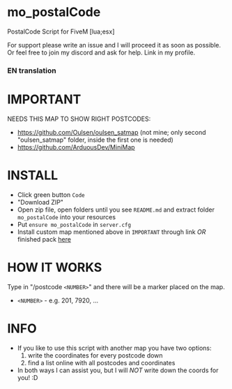# mo_postalCode
PostalCode Script for FiveM [lua;esx]

For support please write an issue and I will proceed it as soon as possible. Or feel free to join my discord and ask for help. Link in my profile.

### EN translation

# IMPORTANT

NEEDS THIS MAP TO SHOW RIGHT POSTCODES: 
- https://github.com/Oulsen/oulsen_satmap (not mine; only second "oulsen_satmap" folder, inside the first one is needed)
- https://github.com/ArduousDev/MiniMap

# INSTALL
- Click green button `Code` 
- "Download ZIP"
- Open zip file, open folders until you see `README.md` and extract folder `mo_postalCode` into your resources
- Put `ensure mo_postalCode` in `server.cfg`
- Install custom map mentioned above in `IMPORTANT` through link *OR* finished pack [here](https://drive.google.com/file/d/1PuiSEy2aZSVCto1OSOiFFsd2jZzoWbLJ/view?usp=drive_link)

# HOW IT WORKS
 Type in "/postcode `<NUMBER>`" and there will be a marker placed on the map.
 - `<NUMBER>` - e.g. 201, 7920, ...

# INFO
- If you like to use this script with another map you have two options:
    1. write the coordinates for every postcode down
    2. find a list online with all postcodes and coordinates
 - In both ways I can assist you, but I will *NOT* write down the coords for you! :D
